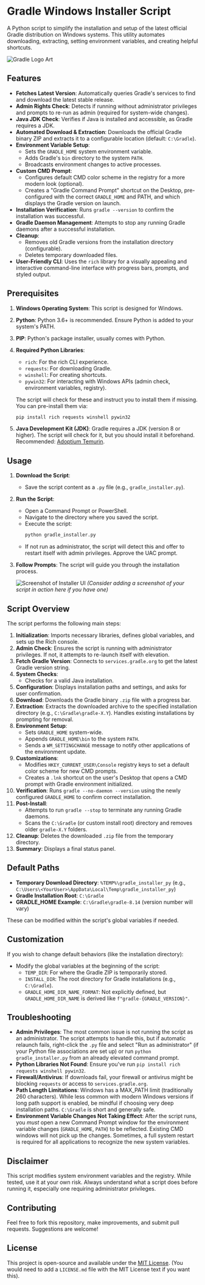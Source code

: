 # Gradle Windows Installer Script

A Python script to simplify the installation and setup of the latest official Gradle distribution on Windows systems. This utility automates downloading, extracting, setting environment variables, and creating helpful shortcuts.

![Gradle Logo Art](https://i.imgur.com/oFEwvzq.png) 

## Features

-   **Fetches Latest Version**: Automatically queries Gradle's services to find and download the latest stable release.
-   **Admin Rights Check**: Detects if running without administrator privileges and prompts to re-run as admin (required for system-wide changes).
-   **Java JDK Check**: Verifies if Java is installed and accessible, as Gradle requires a JDK.
-   **Automated Download & Extraction**: Downloads the official Gradle binary ZIP and extracts it to a configurable location (default: `C:\Gradle`).
-   **Environment Variable Setup**:
    -   Sets the `GRADLE_HOME` system environment variable.
    -   Adds Gradle's `bin` directory to the system `PATH`.
    -   Broadcasts environment changes to active processes.
-   **Custom CMD Prompt**:
    -   Configures default CMD color scheme in the registry for a more modern look (optional).
    -   Creates a "Gradle Command Prompt" shortcut on the Desktop, pre-configured with the correct `GRADLE_HOME` and PATH, and which displays the Gradle version on launch.
-   **Installation Verification**: Runs `gradle --version` to confirm the installation was successful.
-   **Gradle Daemon Management**: Attempts to stop any running Gradle daemons after a successful installation.
-   **Cleanup**:
    -   Removes old Gradle versions from the installation directory (configurable).
    -   Deletes temporary downloaded files.
-   **User-Friendly CLI**: Uses the `rich` library for a visually appealing and interactive command-line interface with progress bars, prompts, and styled output.

## Prerequisites

1.  **Windows Operating System**: This script is designed for Windows.
2.  **Python**: Python 3.6+ is recommended. Ensure Python is added to your system's PATH.
3.  **PIP**: Python's package installer, usually comes with Python.
4.  **Required Python Libraries**:
    -   `rich`: For the rich CLI experience.
    -   `requests`: For downloading Gradle.
    -   `winshell`: For creating shortcuts.
    -   `pywin32`: For interacting with Windows APIs (admin check, environment variables, registry).

    The script will check for these and instruct you to install them if missing. You can pre-install them via:
    ```bash
    pip install rich requests winshell pywin32
    ```
5.  **Java Development Kit (JDK)**: Gradle requires a JDK (version 8 or higher). The script will check for it, but you should install it beforehand. Recommended: [Adoptium Temurin](https://adoptium.net/).

## Usage

1.  **Download the Script**:
    -   Save the script content as a `.py` file (e.g., `gradle_installer.py`).
2.  **Run the Script**:
    -   Open a Command Prompt or PowerShell.
    -   Navigate to the directory where you saved the script.
    -   Execute the script:
        ```bash
        python gradle_installer.py
        ```
    -   If not run as administrator, the script will detect this and offer to restart itself with admin privileges. Approve the UAC prompt.
3.  **Follow Prompts**: The script will guide you through the installation process.

    ![Screenshot of Installer UI](https://i.imgur.com/JbznCBM.png)
    *(Consider adding a screenshot of your script in action here if you have one)*

## Script Overview

The script performs the following main steps:

1.  **Initialization**: Imports necessary libraries, defines global variables, and sets up the Rich console.
2.  **Admin Check**: Ensures the script is running with administrator privileges. If not, it attempts to re-launch itself with elevation.
3.  **Fetch Gradle Version**: Connects to `services.gradle.org` to get the latest Gradle version string.
4.  **System Checks**:
    -   Checks for a valid Java installation.
5.  **Configuration**: Displays installation paths and settings, and asks for user confirmation.
6.  **Download**: Downloads the Gradle binary `.zip` file with a progress bar.
7.  **Extraction**: Extracts the downloaded archive to the specified installation directory (e.g., `C:\Gradle\gradle-X.Y`). Handles existing installations by prompting for removal.
8.  **Environment Setup**:
    -   Sets `GRADLE_HOME` system-wide.
    -   Appends `GRADLE_HOME\bin` to the system `PATH`.
    -   Sends a `WM_SETTINGCHANGE` message to notify other applications of the environment update.
9.  **Customizations**:
    -   Modifies `HKEY_CURRENT_USER\Console` registry keys to set a default color scheme for new CMD prompts.
    -   Creates a `.lnk` shortcut on the user's Desktop that opens a CMD prompt with Gradle environment initialized.
10. **Verification**: Runs `gradle --no-daemon --version` using the newly configured `GRADLE_HOME` to confirm correct installation.
11. **Post-Install**:
    -   Attempts to run `gradle --stop` to terminate any running Gradle daemons.
    -   Scans the `C:\Gradle` (or custom install root) directory and removes older `gradle-X.Y` folders.
12. **Cleanup**: Deletes the downloaded `.zip` file from the temporary directory.
13. **Summary**: Displays a final status panel.

## Default Paths

-   **Temporary Download Directory**: `%TEMP%\gradle_installer_py` (e.g., `C:\Users\<YourUser>\AppData\Local\Temp\gradle_installer_py`)
-   **Gradle Installation Root**: `C:\Gradle`
-   **GRADLE_HOME Example**: `C:\Gradle\gradle-8.14` (version number will vary)

These can be modified within the script's global variables if needed.

## Customization

If you wish to change default behaviors (like the installation directory):

-   Modify the global variables at the beginning of the script:
    -   `TEMP_DIR`: For where the Gradle ZIP is temporarily stored.
    -   `INSTALL_DIR`: The root directory for Gradle installations (e.g., `C:\Gradle`).
    -   `GRADLE_HOME_DIR_NAME_FORMAT`: Not explicitly defined, but `GRADLE_HOME_DIR_NAME` is derived like `f"gradle-{GRADLE_VERSION}"`.

## Troubleshooting

-   **Admin Privileges**: The most common issue is not running the script as an administrator. The script attempts to handle this, but if automatic relaunch fails, right-click the `.py` file and select "Run as administrator" (if your Python file associations are set up) or run `python gradle_installer.py` from an already elevated command prompt.
-   **Python Libraries Not Found**: Ensure you've run `pip install rich requests winshell pywin32`.
-   **Firewall/Antivirus**: If downloads fail, your firewall or antivirus might be blocking `requests` or access to `services.gradle.org`.
-   **Path Length Limitations**: Windows has a MAX_PATH limit (traditionally 260 characters). While less common with modern Windows versions if long path support is enabled, be mindful if choosing very deep installation paths. `C:\Gradle` is short and generally safe.
-   **Environment Variable Changes Not Taking Effect**: After the script runs, you *must* open a new Command Prompt window for the environment variable changes (`GRADLE_HOME`, `PATH`) to be reflected. Existing CMD windows will not pick up the changes. Sometimes, a full system restart is required for all applications to recognize the new system variables.

## Disclaimer

This script modifies system environment variables and the registry. While tested, use it at your own risk. Always understand what a script does before running it, especially one requiring administrator privileges.

## Contributing

Feel free to fork this repository, make improvements, and submit pull requests. Suggestions are welcome!

## License

This project is open-source and available under the [MIT License](LICENSE.md). (You would need to add a `LICENSE.md` file with the MIT License text if you want this).
